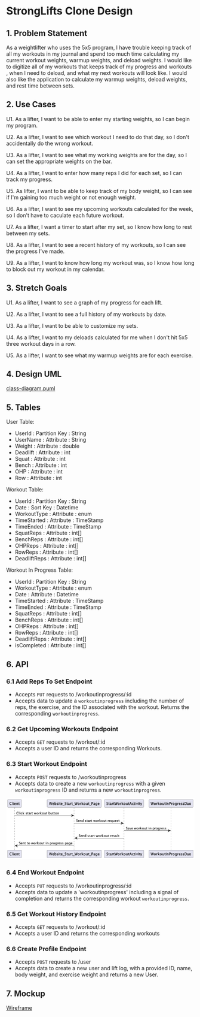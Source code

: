 # StrongLifts Clone Design

## 1. Problem Statement

As a weightlifter who uses the 5x5 program, I have trouble keeping track of all my workouts in my journal
and spend too much time calculating my current workout weights, warmup weights, 
and deload weights. I would like to digitize all of my workouts that keeps track 
of my progress and workouts , when I need to deload, and what my next workouts 
will look like. I would also like the application to calculate my warmup weights,
deload weights, and rest time between sets.

## 2. Use Cases

U1. As a lifter, I want to be able to enter my starting weights, so I can begin my program.

U2. As a lifter, I want to see which workout I need to do that day, so I don't accidentally do the wrong workout.

U3. As a lifter, I want to see what my working weights are for the day, so I can set the appropriate weights on the bar.

U4. As a lifter, I want to enter how many reps I did for each set, so I can track my progress.

U5. As lifter, I want to be able to keep track of my body weight, so I can see if I'm gaining too much weight or not enough weight.

U6. As a lifter, I want to see my upcoming workouts calculated for the week, so I don't have to caculate each future workout.

U7. As a lifter, I want a timer to start after my set, so I know how long to rest between my sets.

U8. As a lifter, I want to see a recent history of my workouts, so I can see the progress I've made.

U9. As a lifter, I want to know how long my workout was, so I know how long to block out my workout in my calendar.

## 3. Stretch Goals

U1. As a lifter, I want to see a graph of my progress for each lift.

U2. As a lifter, I want to see a full history of my workouts by date.

U3. As a lifter, I want to be able to customize my sets.

U4. As a lifter, I want to my deloads calculated for me when I don't hit 5x5 three workout days in a row.

U5. As a lifter, I want to see what my warmup weights are for each exercise.

## 4. Design UML

[class-diagram.puml](class-diagram.puml)

## 5. Tables

User Table:
- UserId : Partition Key : String
- UserName : Attribute : String
- Weight : Attribute : double
- Deadlift : Attribute  : int
- Squat : Attribute : int
- Bench : Attribute : int
- OHP : Attribute : int
- Row : Attribute : int

Workout Table:
- UserId : Partition Key : String
- Date : Sort Key : Datetime
- WorkoutType : Attribute : enum
- TimeStarted : Attribute : TimeStamp
- TimeEnded : Attribute : TimeStamp
- SquatReps : Attribute : int[]
- BenchReps : Attribute : int[]
- OHPReps : Attribute : int[]
- RowReps : Attribute : int[]
- DeadliftReps : Attribute : int[]

Workout In Progress Table:
- UserId : Partition Key : String
- WorkoutType : Attribute : enum
- Date : Attribute : Datetime
- TimeStarted : Attribute : TimeStamp
- TimeEnded : Attribute : TimeStamp
- SquatReps : Attribute : int[]
- BenchReps : Attribute : int[]
- OHPReps : Attribute : int[]
- RowReps : Attribute : int[]
- DeadliftReps : Attribute : int[]
- isCompleted : Attribute : int[]

## 6. API

### 6.1 Add Reps To Set Endpoint
- Accepts `PUT` requests to /workoutinprogress/:id
- Accepts data to update a `workoutinprogress` including the number of reps, the exercise, and the ID associated with the workout. Returns the corresponding `workoutinprogress`.

### 6.2 Get Upcoming Workouts Endpoint
- Accepts `GET` requests to /workout/:id
- Accepts a user ID and returns the corresponding Workouts.

### 6.3 Start Workout Endpoint
- Accepts `POST` requests to /workoutinprogress
- Accepts data to create a new `workoutinprogress` with a given `workoutinprogress` ID and returns a new `workoutinprogress`.

![startworkoutImage](diagram-13903889164156429315.png)
### 6.4 End Workout Endpoint
- Accepts `PUT` requests to /workoutinprogress/:id
- Accepts data to update a 'workoutinprogress' including a signal of completion and returns the corresponding workout `workoutinprogress`.

### 6.5 Get Workout History Endpoint
- Accepts `GET` requests to /workout/:id
- Accepts a user ID and returns the corresponding workouts

### 6.6 Create Profile Endpoint
- Accepts `POST` requests to /user
- Accepts data to create a new user and lift log, with a provided ID, name, body weight, and exercise weight and returns a new User.

## 7. Mockup

[Wireframe](https://www.figma.com/file/6ZHznRBsEo8gSSDoWypMTa/Capstone-Wireframe?node-id=3%3A200&t=90GwY0CNq8sfmf5y-1)